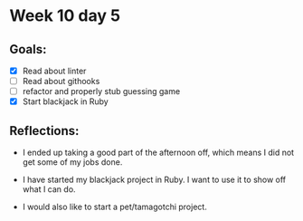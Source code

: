 # Week 10 day 5 

## Goals: 

* [x] Read about linter 
* [ ] Read about githooks
* [ ] refactor and properly stub guessing game 
* [x] Start blackjack in Ruby 

## Reflections:

* I ended up taking a good part of the afternoon off, which means I did not get some of my jobs done. 

* I have started my blackjack project in Ruby. I want to use it to show off what I can do. 

* I would also like to start a pet/tamagotchi project. 
